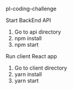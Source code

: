 pl-coding-challenge

Start BackEnd API
1. Go to api directory
2. npm install
3. npm start

Run client React app
1. Go to client directory
2. yarn install
3. yarn start
